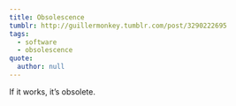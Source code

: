 ```yaml
---
title: Obsolescence
tumblr: http://guillermonkey.tumblr.com/post/3290222695
tags:
  - software
  - obsolescence
quote:
  author: null
---
```


If it works, it’s obsolete.
